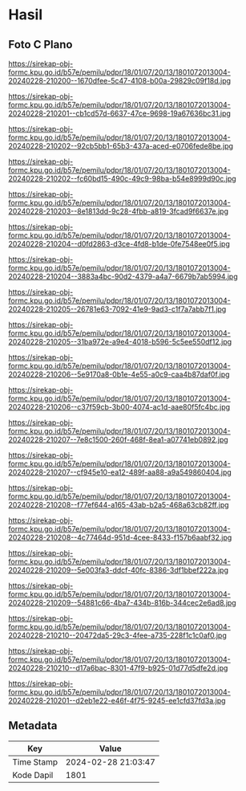 # Hasil

## Foto C Plano

https://sirekap-obj-formc.kpu.go.id/b57e/pemilu/pdpr/18/01/07/20/13/1801072013004-20240228-210200--1670dfee-5c47-4108-b00a-29829c09f18d.jpg

https://sirekap-obj-formc.kpu.go.id/b57e/pemilu/pdpr/18/01/07/20/13/1801072013004-20240228-210201--cb1cd57d-6637-47ce-9698-19a67636bc31.jpg

https://sirekap-obj-formc.kpu.go.id/b57e/pemilu/pdpr/18/01/07/20/13/1801072013004-20240228-210202--92cb5bb1-65b3-437a-aced-e0706fede8be.jpg

https://sirekap-obj-formc.kpu.go.id/b57e/pemilu/pdpr/18/01/07/20/13/1801072013004-20240228-210202--fc60bd15-490c-49c9-98ba-b54e8999d90c.jpg

https://sirekap-obj-formc.kpu.go.id/b57e/pemilu/pdpr/18/01/07/20/13/1801072013004-20240228-210203--8e1813dd-9c28-4fbb-a819-3fcad9f6637e.jpg

https://sirekap-obj-formc.kpu.go.id/b57e/pemilu/pdpr/18/01/07/20/13/1801072013004-20240228-210204--d0fd2863-d3ce-4fd8-b1de-0fe7548ee0f5.jpg

https://sirekap-obj-formc.kpu.go.id/b57e/pemilu/pdpr/18/01/07/20/13/1801072013004-20240228-210204--3883a4bc-90d2-4379-a4a7-6679b7ab5994.jpg

https://sirekap-obj-formc.kpu.go.id/b57e/pemilu/pdpr/18/01/07/20/13/1801072013004-20240228-210205--26781e63-7092-41e9-9ad3-c1f7a7abb7f1.jpg

https://sirekap-obj-formc.kpu.go.id/b57e/pemilu/pdpr/18/01/07/20/13/1801072013004-20240228-210205--31ba972e-a9e4-4018-b596-5c5ee550df12.jpg

https://sirekap-obj-formc.kpu.go.id/b57e/pemilu/pdpr/18/01/07/20/13/1801072013004-20240228-210206--5e9170a8-0b1e-4e55-a0c9-caa4b87daf0f.jpg

https://sirekap-obj-formc.kpu.go.id/b57e/pemilu/pdpr/18/01/07/20/13/1801072013004-20240228-210206--c37f59cb-3b00-4074-ac1d-aae80f5fc4bc.jpg

https://sirekap-obj-formc.kpu.go.id/b57e/pemilu/pdpr/18/01/07/20/13/1801072013004-20240228-210207--7e8c1500-260f-468f-8ea1-a07741eb0892.jpg

https://sirekap-obj-formc.kpu.go.id/b57e/pemilu/pdpr/18/01/07/20/13/1801072013004-20240228-210207--cf945e10-ea12-489f-aa88-a9a549860404.jpg

https://sirekap-obj-formc.kpu.go.id/b57e/pemilu/pdpr/18/01/07/20/13/1801072013004-20240228-210208--f77ef644-a165-43ab-b2a5-468a63cb82ff.jpg

https://sirekap-obj-formc.kpu.go.id/b57e/pemilu/pdpr/18/01/07/20/13/1801072013004-20240228-210208--4c77464d-951d-4cee-8433-f157b6aabf32.jpg

https://sirekap-obj-formc.kpu.go.id/b57e/pemilu/pdpr/18/01/07/20/13/1801072013004-20240228-210209--5e003fa3-ddcf-40fc-8386-3df1bbef222a.jpg

https://sirekap-obj-formc.kpu.go.id/b57e/pemilu/pdpr/18/01/07/20/13/1801072013004-20240228-210209--54881c66-4ba7-434b-816b-344cec2e6ad8.jpg

https://sirekap-obj-formc.kpu.go.id/b57e/pemilu/pdpr/18/01/07/20/13/1801072013004-20240228-210210--20472da5-29c3-4fee-a735-228f1c1c0af0.jpg

https://sirekap-obj-formc.kpu.go.id/b57e/pemilu/pdpr/18/01/07/20/13/1801072013004-20240228-210210--d17a6bac-8301-47f9-b925-01d77d5dfe2d.jpg

https://sirekap-obj-formc.kpu.go.id/b57e/pemilu/pdpr/18/01/07/20/13/1801072013004-20240228-210201--d2eb1e22-e46f-4f75-9245-ee1cfd37fd3a.jpg


## Metadata

| Key        | Value               |
| ---------- | ------------------- |
| Time Stamp | 2024-02-28 21:03:47 |
| Kode Dapil | 1801                |



